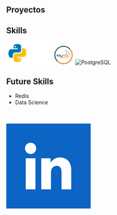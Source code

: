 ## Proyectos
## Skills
<img src="src/python.png" alt="Python" width="60"/><img src="src/nodejs.png" alt="Node.js" width="60" />
<img src="src/mysql.png" alt="Python" width="60"/><img src="src/postgresql" alt="PostgreSQL" width="60" />

## Future Skills
- Redis
- Data Science


<br><br>
<a href="https://www.linkedin.com/in/maximiliano-zonta/">
  <img src="src/linkedin.png" alt="LinkedIn">
</a>
